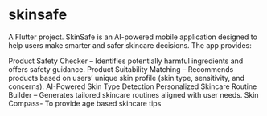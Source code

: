 # skinsafe

A Flutter project.
SkinSafe is an AI-powered mobile application designed to help users make smarter and safer skincare decisions. The app provides:

Product Safety Checker – Identifies potentially harmful ingredients and offers safety guidance.
Product Suitability Matching – Recommends products based on users’ unique skin profile (skin type, sensitivity, and concerns).
AI-Powered Skin Type Detection
Personalized Skincare Routine Builder – Generates tailored skincare routines aligned with user needs.
Skin Compass- To provide age based skincare tips
